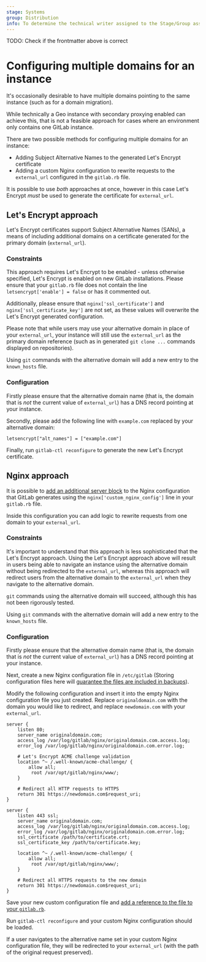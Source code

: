 ```yaml
---
stage: Systems
group: Distribution
info: To determine the technical writer assigned to the Stage/Group associated with this page, see https://about.gitlab.com/handbook/product/ux/technical-writing/#assignments
---
```


TODO: Check if the frontmatter above is correct

# Configuring multiple domains for an instance

It's occasionally desirable to have multiple domains pointing to the same instance (such as for a domain migration).

While technically a Geo instance with secondary proxying enabled can achieve this, that is not a feasible approach for cases where an environment only contains one GitLab instance.

There are two possible methods for configuring multiple domains for an instance:

- Adding Subject Alternative Names to the generated Let's Encrypt certificate
- Adding a custom Nginx configuration to rewrite requests to the `external_url` configured in the `gitlab.rb` file.

It is possible to use _both_ approaches at once, however in this case Let's Encrypt _must_ be used to generate the certificate for `external_url`.

## Let's Encrypt approach

Let's Encrypt certificates support Subject Alternative Names (SANs), a means of including additional domains on a certificate generated for the primary domain (`external_url`).


### Constraints

This approach requires Let's Encrypt to be enabled - unless otherwise specified, Let's Encrypt is enabled on new GitLab installations. Please ensure that your `gitlab.rb` file does not contain the line `letsencrypt['enable'] = false` or has it commented out.

Additionally, please ensure that `nginx['ssl_certificate']` and `nginx['ssl_certificate_key']` are not set, as these values will overwrite the Let's Encrypt generated configuration.

Please note that while users may use your alternative domain in place of your `external_url`, your instance will still use the `external_url` as the primary domain reference (such as in generated `git clone ...` commands displayed on repositories).

Using `git` commands with the alternative domain will add a new entry to the `known_hosts` file.

### Configuration

Firstly please ensure that the alternative domain name (that is, the domain that is _not_ the current value of `external_url`) has a DNS record pointing at your instance.

Secondly, please add the following line with `example.com` replaced by your alternative domain:

```
letsencrypt["alt_names"] = ["example.com"]
```

Finally, run `gitlab-ctl reconfigure` to generate the new Let's Encrypt certificate.

## Nginx approach

It is possible to [add an additional server block](https://docs.gitlab.com/omnibus/settings/nginx.html#inserting-custom-settings-into-the-nginx-configuration) to the Nginx configuration that GitLab generates using the `nginx['custom_nginx_config']` line in your `gitlab.rb` file.

Inside this configuration you can add logic to rewrite requests from one domain to your `external_url`.



### Constraints

It's important to understand that this approach is less sophisticated that the Let's Encrypt approach. Using the Let's Encrypt approach above will result in users being able to navigate an instance using the alternative domain without being redirected to the `external_url`, whereas this approach will redirect users from the alternative domain to the `external_url` when they navigate to the alternative domain.

`git` commands using the alternative domain will succeed, although this has not been rigorously tested.

Using `git` commands with the alternative domain will add a new entry to the `known_hosts` file.

### Configuration

Firstly please ensure that the alternative domain name (that is, the domain that is _not_ the current value of `external_url`) has a DNS record pointing at your instance.

Next, create a new Nginx configuration file in `/etc/gitlab` (Storing configuration files here will [guarantee the files are included in backups]()).

Modify the following configuration and insert it into the empty Nginx configuration file you just created. Replace `originaldomain.com` with the domain you would like to redirect, and replace `newdomain.com` with your `external_url`.

```
server {
    listen 80;
    server_name originaldomain.com;
    access_log /var/log/gitlab/nginx/originaldomain.com.access.log;
    error_log /var/log/gitlab/nginx/originaldomain.com.error.log;
    
    # Let's Encrypt ACME challenge validation
    location ^~ /.well-known/acme-challenge/ {
        allow all;
         root /var/opt/gitlab/nginx/www/; 
    }
    
    # Redirect all HTTP requests to HTTPS
    return 301 https://newdomain.com$request_uri;
}

server {
    listen 443 ssl;
    server_name originaldomain.com;
    access_log /var/log/gitlab/nginx/originaldomain.com.access.log;
    error_log /var/log/gitlab/nginx/originaldomain.com.error.log;
    ssl_certificate /path/to/certificate.crt; 
    ssl_certificate_key /path/to/certificate.key; 
    
    location ^~ /.well-known/acme-challenge/ {
        allow all;
         root /var/opt/gitlab/nginx/www/; 
    }
    
    # Redirect all HTTPS requests to the new domain
    return 301 https://newdomain.com$request_uri;
}
```

Save your new custom configuration file and [add a reference to the file to your `gitlab.rb`](https://docs.gitlab.com/omnibus/settings/nginx.html#inserting-custom-settings-into-the-nginx-configuration).

Run `gitlab-ctl reconfigure` and your custom Nginx configuration should be loaded.

If a user navigates to the alternative name set in your custom Nginx configuration file, they will be redirected to your `external_url` (with the path of the original request preserved).

